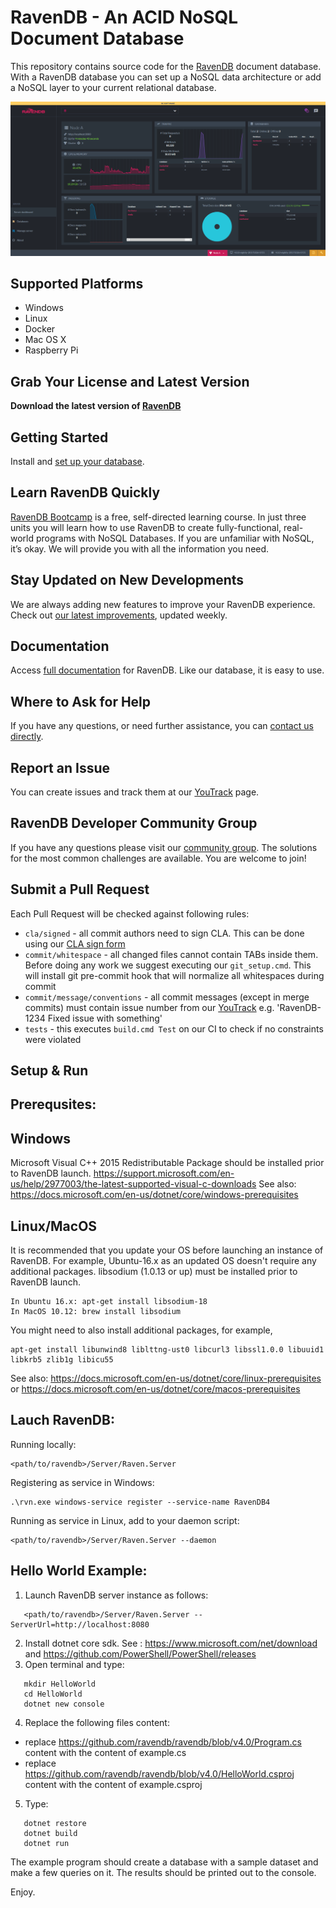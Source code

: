 ﻿# RavenDB - An ACID NoSQL Document Database

This repository contains source code for the [RavenDB](https://ravendb.net/) document database. With a RavenDB database you can set up a NoSQL data architecture or add a NoSQL layer to your current relational database. 

![RavenDb Studio](docs/readmeScreenshot.png)

Supported Platforms
--------------

- Windows
- Linux
- Docker
- Mac OS X
- Raspberry Pi

Grab Your License and Latest Version
------------------------
**Download the latest version of [RavenDB](https://ravendb.net/downloads#server/dev)**

Getting Started
--------------
Install and [set up your database](https://ravendb.net/docs/article-page/latest/csharp/start/getting-started).

Learn RavenDB Quickly 
------------
[RavenDB Bootcamp](https://ravendb.net/learn) is a free, self-directed learning course. In just three units you will learn how to use RavenDB to create fully-functional, real-world programs with NoSQL Databases. If you are unfamiliar with NoSQL, it’s okay. We will provide you with all the information you need.

Stay Updated on New Developments
------------------
We are always adding new features to improve your RavenDB experience. Check out [our latest improvements](https://ravendb.net/docs/article-page/latest/csharp/start/whats-new), updated weekly. 

Documentation
------------
Access [full documentation](https://ravendb.net/docs/article-page/latest/csharp) for RavenDB. Like our database, it is easy to use. 

Where to Ask for Help
---------------------
If you have any questions, or need further assistance, you can [contact us directly](https://ravendb.net/contact).

Report an Issue
---------------
You can create issues and track them at our [YouTrack](http://issues.hibernatingrhinos.com/) page.

RavenDB Developer Community Group
---------------------------------
If you have any questions please visit our [community group](http://groups.google.com/group/ravendb/). The solutions for the most common challenges are available. You are welcome to join!

Submit a Pull Request
----------------------
Each Pull Request will be checked against following rules:

- `cla/signed` - all commit authors need to sign CLA. This can be done using our [CLA sign form](http://ravendb.net/contributors/cla/sign)
- `commit/whitespace` - all changed files cannot contain TABs inside them. Before doing any work we suggest executing our `git_setup.cmd`. This will install git pre-commit hook that will normalize all whitespaces during commit
- `commit/message/conventions` - all commit messages (except in merge commits) must contain issue number from our [YouTrack](http://issues.hibernatingrhinos.com) e.g. 'RavenDB-1234 Fixed issue with something'
- `tests` - this executes `build.cmd Test` on our CI to check if no constraints were violated


## Setup & Run

Prerequsites:
------------

Windows
-------
Microsoft Visual C++ 2015 Redistributable Package should be installed prior to RavenDB launch.
https://support.microsoft.com/en-us/help/2977003/the-latest-supported-visual-c-downloads
See also: https://docs.microsoft.com/en-us/dotnet/core/windows-prerequisites


Linux/MacOS
-----------
It is recommended that you update your OS before launching an instance of RavenDB.
For example, Ubuntu-16.x as an updated OS doesn't require any additional packages.
libsodium (1.0.13 or up) must be installed prior to RavenDB launch. 
```
In Ubuntu 16.x: apt-get install libsodium-18 
In MacOS 10.12: brew install libsodium
```
You might need to also install additional packages, for example, 
```
apt-get install libunwind8 liblttng-ust0 libcurl3 libssl1.0.0 libuuid1 libkrb5 zlib1g libicu55
```

See also: https://docs.microsoft.com/en-us/dotnet/core/linux-prerequisites or 
https://docs.microsoft.com/en-us/dotnet/core/macos-prerequisites

Lauch RavenDB:
-------------
Running locally:
```
<path/to/ravendb>/Server/Raven.Server
```

Registering as service in Windows:
```
.\rvn.exe windows-service register --service-name RavenDB4
```

Running as service in Linux, add to your daemon script:
```
<path/to/ravendb>/Server/Raven.Server --daemon
```


Hello World Example:
--------------------
1. Launch RavenDB server instance as follows:
```
   <path/to/ravendb>/Server/Raven.Server --ServerUrl=http://localhost:8080
```
2. Install dotnet core sdk. See : https://www.microsoft.com/net/download and https://github.com/PowerShell/PowerShell/releases
3. Open terminal and type:

```
   mkdir HelloWorld
   cd HelloWorld
   dotnet new console 
```

4. Replace the following files content:
 - replace https://github.com/ravendb/ravendb/blob/v4.0/Program.cs content with the content of example.cs 
 - replace https://github.com/ravendb/ravendb/blob/v4.0/HelloWorld.csproj content with the content of example.csproj 

5. Type:
```
   dotnet restore
   dotnet build
   dotnet run
```
The example program should create a database with a sample dataset and make a few queries on it. The results should be printed out to the console.

Enjoy.
